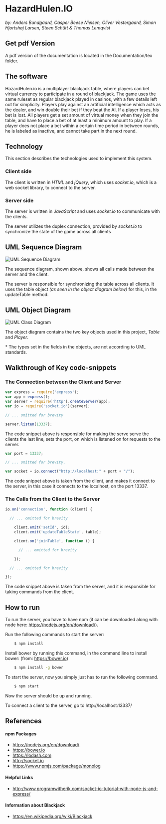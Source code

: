 # HazardHulen.IO
_by: Anders Bundgaard, Casper Beese Nielsen, Oliver Vestergaard, Simon Hjortshøj
Larsen, Steen Schütt & Thomas Lemqvist_

## Get pdf Version
A pdf version of the documentation is located in the Documentation/tex folder.

## The software
HazardHulen.io is a multiplayer blackjack table, where players can bet virtual
currency to participate in a round of blackjack. The game uses the same ruleset
as regular blackjack played in casinos, with a few details left out for
simplicity.
Players play against an artificial intelligence which acts as the dealer, and
win double their bet if they beat the AI. If a player loses, his bet is lost.
All players get a set amount of virtual money when they join the table, and have
to place a bet of at least a minimum amount to play. If a player does not place
a bet within a certain time period in between rounds, he is labeled as inactive,
and cannot take part in the next round.

## Technology
This section describes the technologies used to implement this system.

### Client side
The client is written in _HTML_ and _jQuery_, which uses _socket.io_, which is
a web socket library, to connect to the server.

### Server side
The server is written in _JavaScript_ and uses _socket.io_ to communicate with
the clients.

The server utilizes the duplex connection, provided by _socket.io_ to
synchronize the state of the game across all clients

## UML Sequence Diagram
![UML Sequence Diagram](https://github.com/DrBumlehund/off_the_books/blob/master/Documentation/sequence.png "UML Sequence Diagram")

The sequence diagram, shown above, shows all calls made between the server
and the client.

The server is responsible for synchronizing the table across all clients.
It uses the table object _(as seen in the object diagram below)_ for this,
in the updateTable method.

## UML Object Diagram
![UML Class Diagram](https://github.com/DrBumlehund/off_the_books/blob/master/Documentation/ClassDiag.png "UML Class Diagram")

The object diagram contains the two key objects used in this project, _Table_
and _Player_.

\* The types set in the fields in the objects, are not according to
UML standards.

## Walkthrough of Key code-snippets

### The Connection between the Client and Server
```javascript
var express = require('express');
var app = express();
var server = require('http').createServer(app);
var io = require('socket.io')(server);

// ... omitted for brevity

server.listen(13337);
```

The code snippet above is responsible for making the serve serve the clients
the last line, sets the port, on which is listened on for requests to the server.

```javascript
var port = 13337;

// ... omitted for brevity,

var socket = io.connect("http://localhost:" + port + "/");
```
The code snippet above is taken from the client, and makes it connect to the
server, in this case it connects to the localhost, on the port 13337.


### The Calls from the Client to the Server
```javascript
io.on('connection', function (client) {

  // ... omitted for brevity

    client.emit('setId', id);
    client.emit('updateTableState', table);

    client.on('joinTable', function () {

      // ... omitted for brevity

    });

  // ... omitted for brevity

});
```
The code snippet above is taken from the server, and it is responsible for taking
commands from the client.

## How to run
To run the server, you have to have npm (it can be downloaded along with
  node here: https://nodejs.org/en/download/).

Run the following commands to start the server:
``` sh
    $ npm install
```
Install bower by running this command, in the command line to install
bower: (from: https://bower.io)
``` sh
    $ npm install -g bower
```
To start the server, now you simply just has to run the following command.
``` sh
    $ npm start
```

Now the server should be up and running.

To connect a client to the server, go to http://localhost:13337/

## References

#### npm Packages
* https://nodejs.org/en/download/
* https://bower.io
* https://lodash.com
* http://socket.io
* https://www.npmjs.com/package/monolog

#### Helpful Links
* http://www.programwitherik.com/socket-io-tutorial-with-node-js-and-express/

#### Information about Blackjack
* https://en.wikipedia.org/wiki/Blackjack
